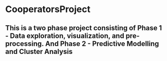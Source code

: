 # CooperatorsProject
## This is a two phase project consisting of Phase 1 - Data exploration, visualization, and pre-processing. And Phase 2 - Predictive Modelling and Cluster Analysis
